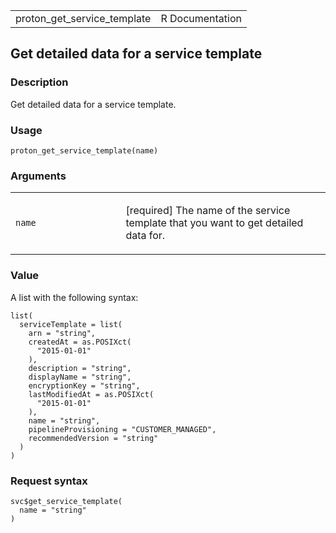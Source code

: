 <table style="width: 100%;">
<tbody>
<tr class="odd">
<td>proton_get_service_template</td>
<td style="text-align: right;">R Documentation</td>
</tr>
</tbody>
</table>

## Get detailed data for a service template

### Description

Get detailed data for a service template.

### Usage

    proton_get_service_template(name)

### Arguments

<table>
<colgroup>
<col style="width: 35%" />
<col style="width: 65%" />
</colgroup>
<tbody>
<tr class="odd">
<td><code id="proton_get_service_template_:_name">name</code></td>
<td><p>[required] The name of the service template that you want to get
detailed data for.</p></td>
</tr>
</tbody>
</table>

### Value

A list with the following syntax:

    list(
      serviceTemplate = list(
        arn = "string",
        createdAt = as.POSIXct(
          "2015-01-01"
        ),
        description = "string",
        displayName = "string",
        encryptionKey = "string",
        lastModifiedAt = as.POSIXct(
          "2015-01-01"
        ),
        name = "string",
        pipelineProvisioning = "CUSTOMER_MANAGED",
        recommendedVersion = "string"
      )
    )

### Request syntax

    svc$get_service_template(
      name = "string"
    )
